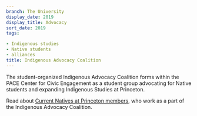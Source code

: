 ```yaml
---
branch: The University
display_date: 2019
display_title: Advocacy
sort_date: 2019
tags:

- Indigenous studies
- Native students
- alliances
title: Indigenous Advocacy Coalition
---
```


The student-organized Indigenous Advocacy Coalition forms within the PACE Center for Civic Engagement as a student group advocating for Native students and expanding Indigenous Studies at Princeton.

Read about [Current Natives at Princeton members](https://indigenous.princeton.edu/community/natives-princeton), who work as a part of the Indigenous Advocacy Coalition.
